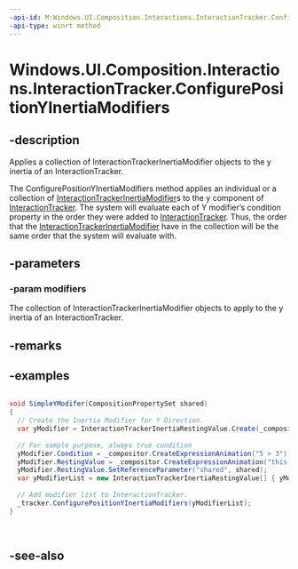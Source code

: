```yaml
---
-api-id: M:Windows.UI.Composition.Interactions.InteractionTracker.ConfigurePositionYInertiaModifiers(Windows.Foundation.Collections.IIterable{Windows.UI.Composition.Interactions.InteractionTrackerInertiaModifier})
-api-type: winrt method
---
```


<!-- Method syntax
public void ConfigurePositionYInertiaModifiers(Windows.Foundation.Collections.IIterable<Windows.UI.Composition.Interactions.InteractionTrackerInertiaModifier> modifiers)
-->

# Windows.UI.Composition.Interactions.InteractionTracker.ConfigurePositionYInertiaModifiers

## -description
Applies a collection of InteractionTrackerInertiaModifier objects to the y inertia of an InteractionTracker.

The ConfigurePositionYInertiaModifiers method applies an individual or a collection of [InteractionTrackerInertiaModifier](interactiontrackerinertiamodifier.md)s to the y component of [InteractionTracker](interactiontracker.md). The system will evaluate each of Y modifier’s condition property in the order they were added to [InteractionTracker](interactiontracker.md). Thus, the order that the [InteractionTrackerInertiaModifier](interactiontrackerinertiamodifier.md) have in the collection will be the same order that the system will evaluate with.

## -parameters
### -param modifiers
The collection of InteractionTrackerInertiaModifier objects to apply to the y inertia of an InteractionTracker.

## -remarks

## -examples
```csharp

void SimpleYModifer(CompositionPropertySet shared)
{
  // Create the Inertia Modifier for Y Direction.
  var yModifier = InteractionTrackerInertiaRestingValue.Create(_compositor);
       
  // For sample purpose, always true condition
  yModifier.Condition = _compositor.CreateExpressionAnimation("5 > 3");
  yModifier.RestingValue = _compositor.CreateExpressionAnimation("this.Target.Position.Y - shared.snapRangeY");
  yModifier.RestingValue.SetReferenceParameter("shared", shared);
  var yModifierList = new InteractionTrackerInertiaRestingValue[] { yModifier };
 
  // Add modifier list to InteractionTracker.
  _tracker.ConfigurePositionYInertiaModifiers(yModifierList); 
}
         
         
```



## -see-also
